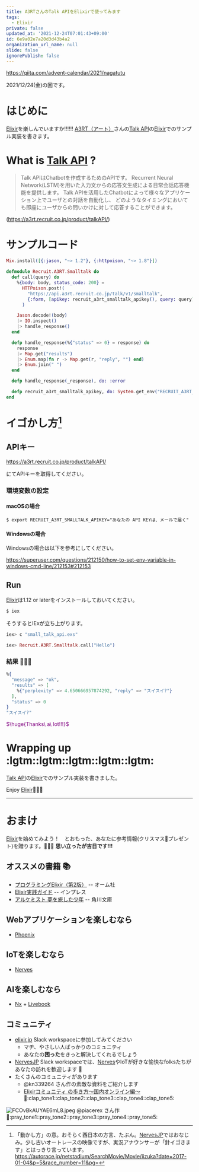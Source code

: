 ```yaml
---
title: A3RTさんのTalk APIをElixirで使ってみます
tags:
  - Elixir
private: false
updated_at: '2021-12-24T07:01:43+09:00'
id: 6e9a02e7a20d3d43b4a2
organization_url_name: null
slide: false
ignorePublish: false
---
```

https://qiita.com/advent-calendar/2021/nagatutu

2021/12/24(金)の回です。

# はじめに

[Elixir](https://elixir-lang.org/)を楽しんでいますか:bangbang::bangbang::bangbang:
[A3RT（アート）](https://a3rt.recruit.co.jp/about/)さんの[Talk API](https://a3rt.recruit.co.jp/product/talkAPI/)の[Elixir](https://elixir-lang.org/)でのサンプル実装を書きます。

# What is [Talk API](https://a3rt.recruit.co.jp/product/talkAPI/) ?

> Talk APIはChatbotを作成するためのAPIです。 Recurrent Neural Network(LSTM)を用いた入力文からの応答文生成による日常会話応答機能を提供します。 Talk APIを活用したChatbotによって様々なアプリケーション上でユーザとの対話を自動化し、 どのようなタイミングにおいても即座にユーザからの問いかけに対して応答することができます。

(https://a3rt.recruit.co.jp/product/talkAPI/)

# サンプルコード

```elixir:small_talk_api.exs
Mix.install([{:jason, "~> 1.2"}, {:httpoison, "~> 1.8"}])

defmodule Recruit.A3RT.Smalltalk do
  def call(query) do
    %{body: body, status_code: 200} =
      HTTPoison.post!(
        "https://api.a3rt.recruit.co.jp/talk/v1/smalltalk",
        {:form, [apikey: recruit_a3rt_smalltalk_apikey(), query: query]}
      )

    Jason.decode!(body)
    |> IO.inspect()
    |> handle_response()
  end

  defp handle_response(%{"status" => 0} = response) do
    response
    |> Map.get("results")
    |> Enum.map(fn r -> Map.get(r, "reply", "") end)
    |> Enum.join(" ")
  end

  defp handle_response(_response), do: :error

  defp recruit_a3rt_smalltalk_apikey, do: System.get_env("RECRUIT_A3RT_SMALLTALK_APIKEY")
end
```

# イゴかし方[^1]

[^1]: 「動かし方」の意。おそらく西日本の方言、たぶん。[NervesJP](https://nerves-jp.connpass.com/)ではおなじみ。少し古いオートレースの映像ですが、実況アナウンサーが「針[^2]イゴきます」とはっきり言っています。https://autorace.jp/netstadium/SearchMovie/Movie/iizuka?date=2017-01-04&p=5&race_number=11&pg= 

[^2]: 大時計の針のこと。針がイゴいてある地点まで到達すると選手はスタートを切って良い発走の合図。針がイゴきはじめると(おそらく)選手は緊張するし、スタートはその後のレース展開に大きく影響するので、車券を握りしめている観客たちがもっとも緊張する瞬間であるため、先の尖った鋭いものを連想させる針は緊張の暗喩としても言い得て妙。

## APIキー

https://a3rt.recruit.co.jp/product/talkAPI/

にてAPIキーを取得してください。

### 環境変数の設定

#### macOSの場合

```
$ export RECRUIT_A3RT_SMALLTALK_APIKEY="あなたの API KEYは、メールで届く"
```

#### Windowsの場合

Windowsの場合は以下を参考にしてください。

https://superuser.com/questions/212150/how-to-set-env-variable-in-windows-cmd-line/212153#212153


## Run

[Elixir](https://elixir-lang.org/)は1.12 or laterをインストールしておいてください。

```bash
$ iex
```

そうするとIExが立ち上がります。

```elixir
iex> c "small_talk_api.exs"

iex> Recruit.A3RT.Smalltalk.call("Hello")
```

### 結果 :tada::tada::tada:

```elixir
%{
  "message" => "ok",
  "results" => [
    %{"perplexity" => 4.650666957874292, "reply" => "スイスイ?"}
  ],
  "status" => 0
}
"スイスイ?"
```


<font color="purple">$\huge{Thanks\ a\ lot!!!}$</font>

# Wrapping up :lgtm::lgtm::lgtm::lgtm::lgtm:

[Talk API](https://a3rt.recruit.co.jp/product/talkAPI/)の[Elixir](https://elixir-lang.org/)でのサンプル実装を書きました。

Enjoy [Elixir](https://elixir-lang.org/):rocket::rocket::rocket:

---

# おまけ

[Elixir](https://elixir-lang.org/)を始めてみよう！　とおもった、あなたに参考情報(クリスマス🎄プレゼント)を贈ります。:gift::gift::gift:
**思い立ったが吉日です!!!**

## オススメの書籍 :books: 
- [プログラミングElixir（第2版）](https://www.ohmsha.co.jp/book/9784274226373/) -- オーム社
- [Elixir実践ガイド](https://book.impress.co.jp/books/1120101021) -- インプレス
- [アルケミスト 夢を旅した少年](https://www.kadokawa.co.jp/product/199999275001/) -- 角川文庫

## Webアプリケーションを楽しむなら
- [Phoenix](https://www.phoenixframework.org/)

## IoTを楽しむなら
- [Nerves](https://www.nerves-project.org/)

## AIを楽しむなら
- [Nx](https://github.com/elixir-nx/nx) + [Livebook](https://github.com/livebook-dev/livebook)

## コミュニティ
-  [elixir.jp](https://join.slack.com/t/elixirjp/shared_invite/zt-ae8m5bad-WW69GH1w4iuafm1tKNgd~w) Slack workspaceに参加してみてください
    - マヂ、やさしい人ばっかりのコミュニティ
    - あなたの**困った**をきっと解決してくれるでしょう
- [NervesJP](https://join.slack.com/t/nerves-jp/shared_invite/zt-9vteokip-iVAqi8TkT0ID_uK9dSqVHA) Slack workspaceでは、[Nerves](https://www.nerves-project.org/)やIoTが好きな愉快なfolksたちがあなたの訪れを歓迎します :tada:
- たくさんのコミュニティがあります
    - @kn339264 さん作の素敵な資料をご紹介します
    - [Elixirコミュニティ の歩き方〜国内オンライン編〜](https://speakerdeck.com/elijo/elixirkomiyunitei-falsebu-kifang-guo-nei-onrainbian) :clap::clap_tone1::clap_tone2::clap_tone3::clap_tone4::clap_tone5:

![FCOvBkAUYAE6mL8.jpeg](https://qiita-image-store.s3.ap-northeast-1.amazonaws.com/0/131808/a277d0ea-2780-d9a3-4062-66d38b175125.jpeg)
@piacerex さん作 :pray::pray_tone1::pray_tone2::pray_tone3::pray_tone4::pray_tone5:
